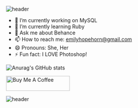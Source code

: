 ![header](https://capsule-render.vercel.app/api?type=wave&color=gradient&height=300&section=header&text=Hi%20there&fontSize=90)



 <!--
 **emihhorn/emihhorn** is a ✨ _special_ ✨ repository because its `README.md` (this file) appears on your GitHub profile. 
- 👯 I’m looking to collaborate on ...
 - 🤔 I’m looking for help with ...

 Here are some ideas to get you started:
-->
 - 🔭 I’m currently working on MySQL
 - 🌱 I’m currently learning Ruby
 - 💬 Ask me about Behance
 - 📫 How to reach me: emilyhopehorn@gmail.com
 - 😄 Pronouns: She, Her
 - ⚡ Fun fact: I LOVE Photoshop!





![Anurag's GitHub stats](https://github-readme-stats.vercel.app/api?username=emihhorn&theme=gotham&show_icons=true)




  <a href="https://www.buymeacoffee.com/emihhorn" target="_blank"><img src="https://cdn.buymeacoffee.com/buttons/default-violet.png" alt="Buy Me A Coffee" height="41" width="174"></a>


![header](https://capsule-render.vercel.app/api?type=wave&color=gradient&height=150&section=footer)





